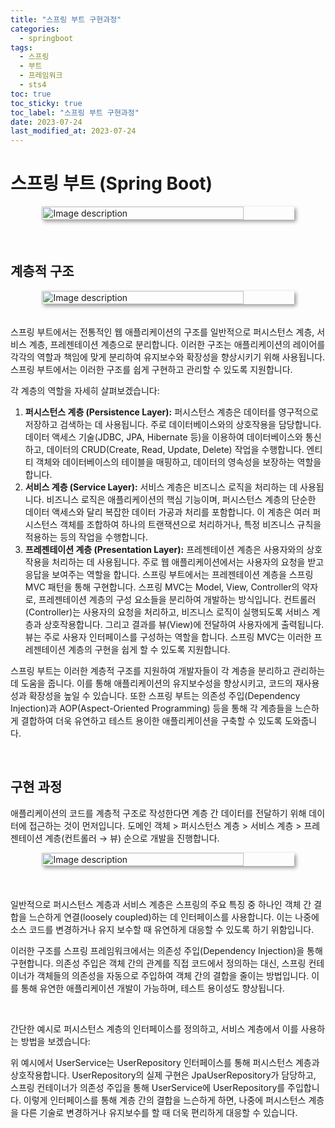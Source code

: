 ```yaml
---
title: "스프링 부트 구현과정"
categories:
  - springboot
tags:
  - 스프링
  - 부트
  - 프레임워크
  - sts4
toc: true
toc_sticky: true
toc_label: "스프링 부트 구현과정"
date: 2023-07-24
last_modified_at: 2023-07-24
---
```



# **스프링 부트 (Spring Boot)**

<div style=" display : flex; justify-content: center;">
	<img src="{{site.baseurl}}/images/springboot/1.jpg" alt="Image description" style="width: 80%; height: 40%; margin-bottom: 20px; box-shadow: 3px 3px 6px rgba(0,0,0,0.4);">
</div>

<br/>

## 계층적 구조

<div style=" display : flex; justify-content: center;">
	<img src="{{site.baseurl}}/images/springboot/3.jpg" alt="Image description" style="width: 80%; height: 40%; margin-bottom: 20px; box-shadow: 3px 3px 6px rgba(0,0,0,0.4);">
</div>

스프링 부트에서는 전통적인 웹 애플리케이션의 구조를 일반적으로 퍼시스턴스 계층, 서비스 계층, 프레젠테이션 계층으로 분리합니다. 이러한 구조는 애플리케이션의 레이어를 각각의 역할과 책임에 맞게 분리하여 유지보수와 확장성을 향상시키기 위해 사용됩니다. 스프링 부트에서는 이러한 구조를 쉽게 구현하고 관리할 수 있도록 지원합니다.

각 계층의 역할을 자세히 살펴보겠습니다:

1. **퍼시스턴스 계층 (Persistence Layer):**
퍼시스턴스 계층은 데이터를 영구적으로 저장하고 검색하는 데 사용됩니다. 주로 데이터베이스와의 상호작용을 담당합니다. 데이터 액세스 기술(JDBC, JPA, Hibernate 등)을 이용하여 데이터베이스와 통신하고, 데이터의 CRUD(Create, Read, Update, Delete) 작업을 수행합니다. 엔티티 객체와 데이터베이스의 테이블을 매핑하고, 데이터의 영속성을 보장하는 역할을 합니다.
2. **서비스 계층 (Service Layer):**
서비스 계층은 비즈니스 로직을 처리하는 데 사용됩니다. 비즈니스 로직은 애플리케이션의 핵심 기능이며, 퍼시스턴스 계층의 단순한 데이터 액세스와 달리 복잡한 데이터 가공과 처리를 포함합니다. 이 계층은 여러 퍼시스턴스 객체를 조합하여 하나의 트랜잭션으로 처리하거나, 특정 비즈니스 규칙을 적용하는 등의 작업을 수행합니다.
3. **프레젠테이션 계층 (Presentation Layer):**
프레젠테이션 계층은 사용자와의 상호작용을 처리하는 데 사용됩니다. 주로 웹 애플리케이션에서는 사용자의 요청을 받고 응답을 보여주는 역할을 합니다. 스프링 부트에서는 프레젠테이션 계층을 스프링 MVC 패턴을 통해 구현합니다. 스프링 MVC는 Model, View, Controller의 약자로, 프레젠테이션 계층의 구성 요소들을 분리하여 개발하는 방식입니다. 컨트롤러(Controller)는 사용자의 요청을 처리하고, 비즈니스 로직이 실행되도록 서비스 계층과 상호작용합니다. 그리고 결과를 뷰(View)에 전달하여 사용자에게 출력됩니다. 뷰는 주로 사용자 인터페이스를 구성하는 역할을 합니다. 스프링 MVC는 이러한 프레젠테이션 계층의 구현을 쉽게 할 수 있도록 지원합니다.

스프링 부트는 이러한 계층적 구조를 지원하여 개발자들이 각 계층을 분리하고 관리하는 데 도움을 줍니다. 이를 통해 애플리케이션의 유지보수성을 향상시키고, 코드의 재사용성과 확장성을 높일 수 있습니다. 또한 스프링 부트는 의존성 주입(Dependency Injection)과 AOP(Aspect-Oriented Programming) 등을 통해 각 계층들을 느슨하게 결합하여 더욱 유연하고 테스트 용이한 애플리케이션을 구축할 수 있도록 도와줍니다.

<br/>

## 구현 과정

애플리케이션의 코드를 계층적 구조로 작성한다면 계층 간 데이터를 전달하기 위해 데이터에 접근하는 것이 먼저입니다. 도메인 객체 > 퍼시스턴스 계층 > 서비스 계층 > 프레젠테이션 계층(컨트롤러 → 뷰) 순으로 개발을 진행합니다.

<div style=" display : flex; justify-content: center;">
	<img src="{{site.baseurl}}/images/springboot/4.jpg" alt="Image description" style="width: 80%; height: 40%; margin-bottom: 20px; box-shadow: 3px 3px 6px rgba(0,0,0,0.4);">
</div>

<br/>

일반적으로 퍼시스턴스 계층과 서비스 계층은 스프링의 주요 특징 중 하나인 객체 간 결합을 느슨하게 연결(loosely coupled)하는 데 인터페이스를 사용합니다. 이는 나중에 소스 코드를 변경하거나 유지 보수할 때 유연하게 대응할 수 있도록 하기 위함입니다.

이러한 구조를 스프링 프레임워크에서는 의존성 주입(Dependency Injection)을 통해 구현합니다. 의존성 주입은 객체 간의 관계를 직접 코드에서 정의하는 대신, 스프링 컨테이너가 객체들의 의존성을 자동으로 주입하여 객체 간의 결합을 줄이는 방법입니다. 이를 통해 유연한 애플리케이션 개발이 가능하며, 테스트 용이성도 향상됩니다.

<br/>

간단한 예시로 퍼시스턴스 계층의 인터페이스를 정의하고, 서비스 계층에서 이를 사용하는 방법을 보겠습니다:

<script src="https://gist.github.com/junyihong/66abe17ebb92edafc9f21410fba69658.js"></script>

위 예시에서 UserService는 UserRepository 인터페이스를 통해 퍼시스턴스 계층과 상호작용합니다. UserRepository의 실제 구현은 JpaUserRepository가 담당하고, 스프링 컨테이너가 의존성 주입을 통해 UserService에 UserRepository를 주입합니다. 이렇게 인터페이스를 통해 계층 간의 결합을 느슨하게 하면, 나중에 퍼시스턴스 계층을 다른 기술로 변경하거나 유지보수를 할 때 더욱 편리하게 대응할 수 있습니다.